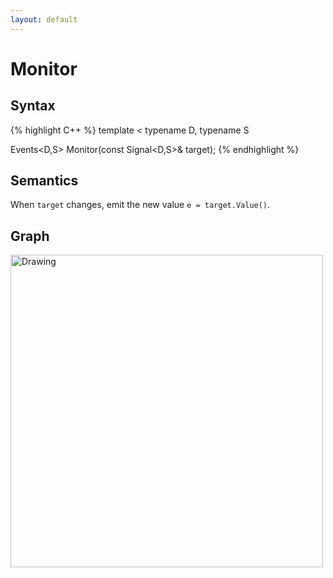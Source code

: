 ```yaml
---
layout: default
---
```

# Monitor

## Syntax
{% highlight C++ %}
template
<
    typename D,
    typename S
>
Events<D,S> Monitor(const Signal<D,S>& target);
{% endhighlight %}

## Semantics
When `target` changes, emit the new value `e = target.Value()`.

## Graph
<img src="{{ site.baseurl }}/media//flow_monitor.png" alt="Drawing" width="500px"/>